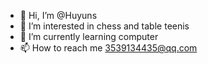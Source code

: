 - 👋 Hi, I’m @Huyuns
- 👀 I’m interested in chess and table teenis
- 🌱 I’m currently learning computer
- 📫 How to reach me 3539134435@qq.com

<!---
Huyuns/Huyuns is a ✨ special ✨ repository because its `README.md` (this file) appears on your GitHub profile.
You can click the Preview link to take a look at your changes.
--->
